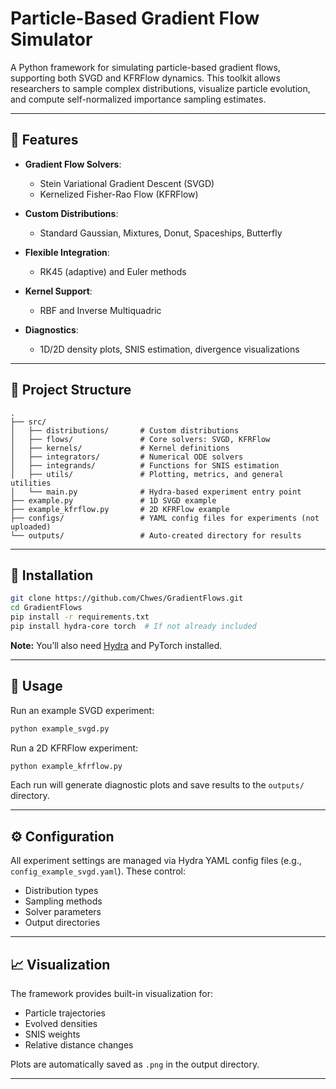 # Particle-Based Gradient Flow Simulator

A Python framework for simulating particle-based gradient flows, supporting both SVGD and KFRFlow dynamics. This toolkit allows researchers to sample complex distributions, visualize particle evolution, and compute self-normalized importance sampling estimates.

---

## 🔧 Features

- **Gradient Flow Solvers**:
  - Stein Variational Gradient Descent (SVGD)
  - Kernelized Fisher-Rao Flow (KFRFlow)

- **Custom Distributions**:
  - Standard Gaussian, Mixtures, Donut, Spaceships, Butterfly

- **Flexible Integration**:
  - RK45 (adaptive) and Euler methods

- **Kernel Support**:
  - RBF and Inverse Multiquadric

- **Diagnostics**:
  - 1D/2D density plots, SNIS estimation, divergence visualizations

---

## 🧩 Project Structure

```
.
├── src/
│   ├── distributions/       # Custom distributions
│   ├── flows/               # Core solvers: SVGD, KFRFlow
│   ├── kernels/             # Kernel definitions
│   ├── integrators/         # Numerical ODE solvers
│   ├── integrands/          # Functions for SNIS estimation
│   ├── utils/               # Plotting, metrics, and general utilities
│   └── main.py              # Hydra-based experiment entry point
├── example.py               # 1D SVGD example
├── example_kfrflow.py       # 2D KFRFlow example
├── configs/                 # YAML config files for experiments (not uploaded)
└── outputs/                 # Auto-created directory for results

```

---

## 🚀 Installation

```bash
git clone https://github.com/Chwes/GradientFlows.git
cd GradientFlows
pip install -r requirements.txt
pip install hydra-core torch  # If not already included
```

**Note:** You’ll also need [Hydra](https://hydra.cc/) and PyTorch installed.

---

## 🧪 Usage

Run an example SVGD experiment:

```bash
python example_svgd.py
```

Run a 2D KFRFlow experiment:

```bash
python example_kfrflow.py
```

Each run will generate diagnostic plots and save results to the `outputs/` directory.

---

## ⚙️ Configuration

All experiment settings are managed via Hydra YAML config files (e.g., `config_example_svgd.yaml`). These control:

- Distribution types
- Sampling methods
- Solver parameters
- Output directories

---

## 📈 Visualization

The framework provides built-in visualization for:

- Particle trajectories
- Evolved densities
- SNIS weights
- Relative distance changes

Plots are automatically saved as `.png` in the output directory.

---

